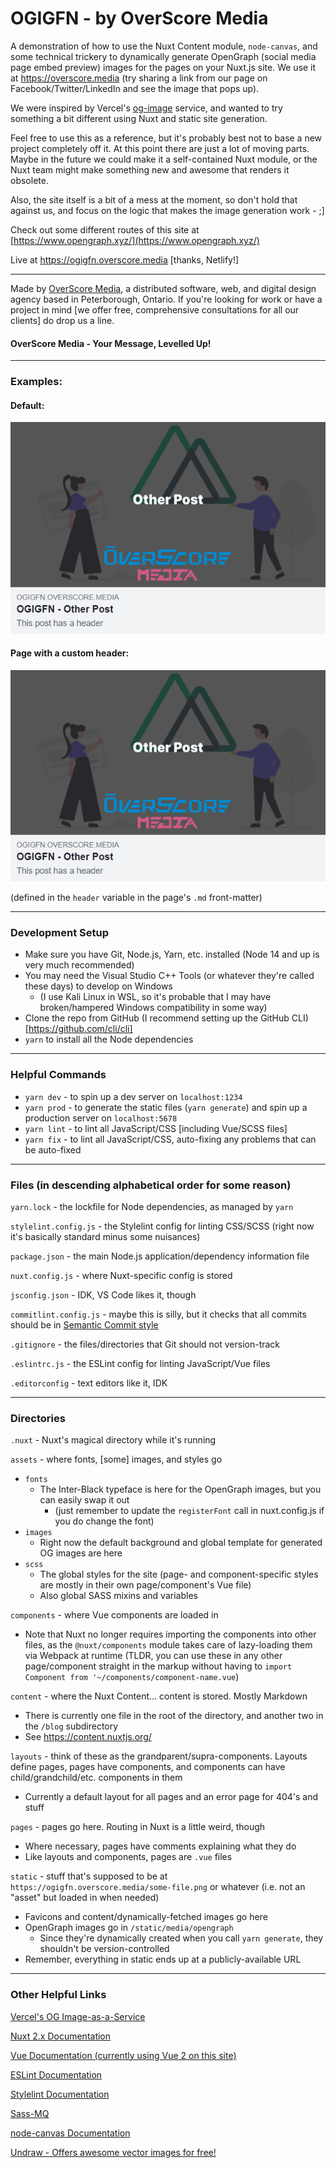 # OGIGFN - by OverScore Media

A demonstration of how to use the Nuxt Content module, `node-canvas`, and some technical trickery to dynamically generate OpenGraph (social media page embed preview) images for the pages on your Nuxt.js site. We use it at https://overscore.media (try sharing a link from our page on Facebook/Twitter/LinkedIn and see the image that pops up).

We were inspired by Vercel's [og-image](https://github.com/vercel/og-image) service, and wanted to try something a bit different using Nuxt and static site generation.

Feel free to use this as a reference, but it's probably best not to base a new project completely off it. At this point there are just a lot of moving parts. Maybe in the future we could make it a self-contained Nuxt module, or the Nuxt team might make something new and awesome that renders it obsolete.

Also, the site itself is a bit of a mess at the moment, so don't hold that against us, and focus on the logic that makes the image generation work - ;]

Check out some different routes of this site at [https://www.opengraph.xyz/](https://www.opengraph.xyz/)

Live at https://ogigfn.overscore.media [thanks, Netlify!]

---

Made by [OverScore Media](https://overscore.media), a distributed software, web, and digital design agency based in Peterborough, Ontario. If you're looking for work or have a project in mind [we offer free, comprehensive consultations for all our clients] do drop us a line.

#### OverScore Media - Your Message, Levelled Up!
---

### Examples:

#### Default:

![A rectangular preview of what a link posted to Facebook might look like - has chalkboard-like drawings overlayed with a transparent dark foreground, the words "Other Page" in the middle, and OverScore Media's logo at the bottom](static/other-post-example.png)

#### Page with a custom header:

![A rectangular preview of what a link posted to Facebook might look like - has a clipart picture overlayed with a transparent dark foreground, the words "Other Post" in the middle, and OverScore Media's logo at the bottom](static/other-post-example.png)

(defined in the `header` variable in the page's `.md` front-matter)

---

### Development Setup

- Make sure you have Git, Node.js, Yarn, etc. installed (Node 14 and up is very much recommended)
- You may need the Visual Studio C++ Tools (or whatever they're called these days) to develop on Windows
  - (I use Kali Linux in WSL, so it's probable that I may have broken/hampered Windows compatibility in some way)
- Clone the repo from GitHub (I recommend setting up the GitHub CLI)[https://github.com/cli/cli]
- `yarn` to install all the Node dependencies

---

### Helpful Commands
- `yarn dev` - to spin up a dev server on `localhost:1234`
- `yarn prod` - to generate the static files (`yarn generate`) and spin up a production server on `localhost:5678`
- `yarn lint` - to lint all JavaScript/CSS [including Vue/SCSS files]
- `yarn fix` - to lint all JavaScript/CSS, auto-fixing any problems that can be auto-fixed

---

### Files (in descending alphabetical order for some reason)

`yarn.lock` - the lockfile for Node dependencies, as managed by `yarn`

`stylelint.config.js` - the Stylelint config for linting CSS/SCSS (right now it's basically standard minus some nuisances)

`package.json` - the main Node.js application/dependency information file

`nuxt.config.js` - where Nuxt-specific config is stored

`jsconfig.json` - IDK, VS Code likes it, though

`commitlint.config.js` - maybe this is silly, but it checks that all commits should be in [Semantic Commit style](https://www.conventionalcommits.org/en/v1.0.0/)

`.gitignore` - the files/directories that Git should not version-track

`.eslintrc.js` - the ESLint config for linting JavaScript/Vue files

`.editorconfig` - text editors like it, IDK

---

### Directories

`.nuxt` - Nuxt's magical directory while it's running

`assets` - where fonts, [some] images, and styles go
  - `fonts`
    - The Inter-Black typeface is here for the OpenGraph images, but you can easily swap it out
      - (just remember to update the `registerFont` call in nuxt.config.js if you do change the font)
  - `images`
    - Right now the default background and global template for generated OG images are here
  - `scss`
    - The global styles for the site (page- and component-specific styles are mostly in their own page/component's Vue file)
    - Also global SASS mixins and variables

`components` - where Vue components are loaded in
  - Note that Nuxt no longer requires importing the components into other files, as the `@nuxt/components` module takes care of lazy-loading them via Webpack at runtime (TLDR, you can use these in any other page/component straight in the markup without having to `import Component from '~/components/component-name.vue`)

`content` - where the Nuxt Content... content is stored. Mostly Markdown
  - There is currently one file in the root of the directory, and another two in the `/blog` subdirectory
  - See https://content.nuxtjs.org/

`layouts` - think of these as the grandparent/supra-components. Layouts define pages, pages have components, and components can have child/grandchild/etc. components in them
  - Currently a default layout for all pages and an error page for 404's and stuff

`pages` - pages go here. Routing in Nuxt is a little weird, though
  - Where necessary, pages have comments explaining what they do
  - Like layouts and components, pages are `.vue` files

`static` - stuff that's supposed to be at `https://ogigfn.overscore.media/some-file.png` or whatever (i.e. not an "asset" but loaded in when needed)
  - Favicons and content/dynamically-fetched images go here
  - OpenGraph images go in `/static/media/opengraph`
    - Since they're dynamically created when you call `yarn generate`, they shouldn't be version-controlled
  - Remember, everything in static ends up at a publicly-available URL

---

### Other Helpful Links

[Vercel's OG Image-as-a-Service](https://github.com/vercel/og-image)

[Nuxt 2.x Documentation](https://nuxtjs.org/docs/2.x/get-started/installation)

[Vue Documentation (currently using Vue 2 on this site)](https://vuejs.org/)

[ESLint Documentation](https://eslint.org/docs/user-guide/configuring)

[Stylelint Documentation](https://stylelint.io/user-guide/configure)

[Sass-MQ](https://github.com/sass-mq/sass-mq)

[node-canvas Documentation](https://github.com/Automattic/node-canvas)

[Undraw - Offers awesome vector images for free!](https://undraw.co/)
